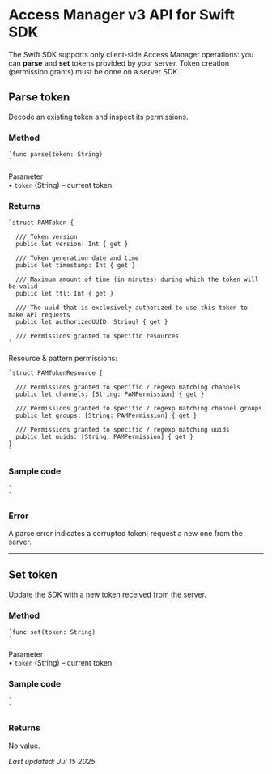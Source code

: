 # Access Manager v3 API for Swift SDK

The Swift SDK supports only client-side Access Manager operations: you can **parse** and **set** tokens provided by your server. Token creation (permission grants) must be done on a server SDK.

## Parse token

Decode an existing token and inspect its permissions.

### Method
````
`func parse(token: String)  
`
````

Parameter  
• `token` (String) – current token.

### Returns
````
`struct PAMToken {  
    
  /// Token version  
  public let version: Int { get }  
    
  /// Token generation date and time  
  public let timestamp: Int { get }  
    
  /// Maximum amount of time (in minutes) during which the token will be valid  
  public let ttl: Int { get }  
    
  /// The uuid that is exclusively authorized to use this token to make API requests  
  public let authorizedUUID: String? { get }  
    
  /// Permissions granted to specific resources  
`
````

Resource & pattern permissions:
````
`struct PAMTokenResource {  
  
  /// Permissions granted to specific / regexp matching channels  
  public let channels: [String: PAMPermission] { get }  
    
  /// Permissions granted to specific / regexp matching channel groups  
  public let groups: [String: PAMPermission] { get }  
    
  /// Permissions granted to specific / regexp matching uuids  
  public let uuids: [String: PAMPermission] { get }  
}  
`
````

### Sample code
````
`  
`
````

### Error
A parse error indicates a corrupted token; request a new one from the server.

---

## Set token

Update the SDK with a new token received from the server.

### Method
````
`func set(token: String)  
`
````

Parameter  
• `token` (String) – current token.

### Sample code
````
`  
`
````

### Returns
No value.

_Last updated: Jul 15 2025_